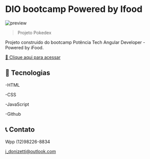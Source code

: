 # DIO bootcamp Powered by Ifood

![preview](![preview](https://user-images.githubusercontent.com/112431459/235795573-b4f6c29e-d560-4eb1-9cd3-ea31c3d0e125.PNG)
)

> Projeto Pokedex

Projeto construido do bootcamp Potência Tech Angular Developer - Powered by iFood.

[🔗 Clique aqui para acessar](https://jmdonizetti.github.io/pokedex)



## 🔧 Tecnologias

-HTML

-CSS

-JavaScript

-Github

## 📞 Contato

Wpp (12)98226-8834

j_donizetti@outlook.com
